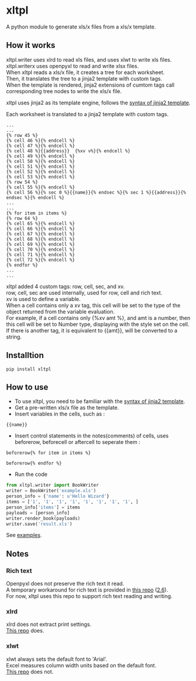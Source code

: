 
# xltpl
A python module to generate xls/x files from a xls/x template.


## How it works

xltpl.writer uses xlrd to read xls files, and uses xlwt to write xls files.  
xltpl.writerx uses openpyxl to read and write xlsx files.  
When xltpl reads a xls/x file, it creates a tree for each worksheet.  
Then, it translates the tree to a jinja2 template with custom tags.  
When the template is rendered, jinja2 extensions of cumtom tags call corresponding tree nodes to write the xls/x file.  


xltpl uses jinja2 as its template engine, follows the [syntax of jinja2 template](https://jinja.palletsprojects.com/).  

Each worksheet is translated to a jinja2 template with custom tags.  

```jinja2
...
...
{% row 45 %}
{% cell 46 %}{% endcell %}
{% cell 47 %}{% endcell %}
{% cell 48 %}{{address}}  {%xv v%}{% endcell %}
{% cell 49 %}{% endcell %}
{% cell 50 %}{% endcell %}
{% cell 51 %}{% endcell %}
{% cell 52 %}{% endcell %}
{% cell 53 %}{% endcell %}
{% row 54 %}
{% cell 55 %}{% endcell %}
{% cell 56 %}{% sec 0 %}{{name}}{% endsec %}{% sec 1 %}{{address}}{% endsec %}{% endcell %}
...
...
{% for item in items %}
{% row 64 %}
{% cell 65 %}{% endcell %}
{% cell 66 %}{% endcell %}
{% cell 67 %}{% endcell %}
{% cell 68 %}{% endcell %}
{% cell 69 %}{% endcell %}
{% cell 70 %}{% endcell %}
{% cell 71 %}{% endcell %}
{% cell 72 %}{% endcell %}
{% endfor %}
...
...

```

xltpl added 4 custom tags: row, cell, sec, and xv.  
row, cell, sec are used internally, used for row, cell and rich text.  
xv is used to define a variable.   
When a cell contains only a xv tag, this cell will be set to the type of the object returned from the variable evaluation.  
For example, if a cell contains only {%xv amt %}, and amt is a number, then this cell will be set to Number type, displaying with the style set on the cell.  
If there is another tag, it is equivalent to {{amt}}, will be converted to a string.  



## Installtion

```shell
pip install xltpl
```

## How to use

*   To use xltpl, you need to be familiar with the [syntax of jinja2 template](https://jinja.palletsprojects.com/).
*   Get a pre-written xls/x file as the template.
*   Insert variables in the cells, such as : 
```jinja2
{{name}}
```  
*   Insert control statements in the notes(comments) of cells, uses beforerow, beforecell or aftercell to seperate them :
```jinja2
beforerow{% for item in items %}
```
```jinja2
beforerow{% endfor %}
```

*   Run the code
```python
from xltpl.writer import BookWriter
writer = BookWriter('example.xls')
person_info = {'name': u'Hello Wizard'}
items = ['1', '1', '1', '1', '1', '1', '1', '1', ]
person_info['items'] = items
payloads = [person_info]
writer.render_book(payloads)
writer.save('result.xls')
```

See [examples](https://github.com/zhangyu836/python-xlsx-template/tree/master/examples).

## Notes

### Rich text

Openpyxl does not preserve the rich text it read.  
A temporary workaround for rich text is provided in [this repo](https://bitbucket.org/zhangyu836/openpyxl/) ([2.6](https://bitbucket.org/zhangyu836/openpyxl/src/2.6/)).  
For now, xltpl uses this repo to support rich text reading and writing.

### xlrd

xlrd does not extract print settings.   
[This repo](https://github.com/zhangyu836/xlrd) does. 

### xlwt
  
xlwt always sets the default font to 'Arial'.  
Excel measures column width units based on the default font.   
[This repo](https://github.com/zhangyu836/xlwt) does not.  